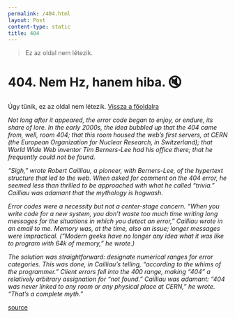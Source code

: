 ```yaml
---
permalink: /404.html
layout: Post
content-type: static
title: 404
---
```


> Ez az oldal nem létezik.

<div>
  <h1>404. Nem Hz, hanem hiba. 🔇</h1>
  <p>Úgy tűnik, ez az oldal nem létezik. <a href="/">Vissza a főoldalra</a></p>
</div>

<div>
<em><p>Not long after it appeared, the error code began to enjoy, or endure, its share of lore. In the early 2000s, the idea bubbled up that the 404 came from, well, room 404; that this room housed the web’s first servers, at CERN (the European Organization for Nuclear Research, in Switzerland); that World Wide Web inventor Tim ­Berners-Lee had his office there; that he frequently could not be found.
</p>
<p>“Sigh,” wrote Robert Cailliau, a pioneer, with Berners-Lee, of the hypertext structure that led to the web. When asked for comment on the 404 error, he seemed less than thrilled to be approached with what he called “trivia.” Cailliau was adamant that the mythology is hogwash.
</p>
<p>Error codes were a necessity but not a center-stage concern. “When you write code for a new system, you don’t waste too much time writing long messages for the situations in which you detect an error,” Cailliau wrote in an email to me. Memory was, at the time, also an issue; longer messages were impractical. (“Modern geeks have no longer any idea what it was like to program with 64k of memory,” he wrote.)
</p>
<p>The solution was straightforward: designate numerical ranges for error categories. This was done, in Cailliau’s telling, “according to the whims of the programmer.” Client errors fell into the 400 range, making “404” a relatively arbitrary assignation for “not found.” Cailliau was adamant: “404 was never linked to any room or any physical place at CERN,” he wrote. “That’s a complete myth.”
</p></em></div>

<a href="https://www.wired.com/story/page-not-found-a-brief-history-of-the-404-error/">source</a>